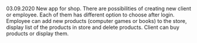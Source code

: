 03.09.2020
New app for shop. There are possibilities of creating new client or employee. Each of them has different option to choose after login. 
Employee can add new products (computer games or books) to the store, display list of the products in store and delete products. 
Client can buy products or display them.
